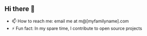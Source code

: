## Hi there 👋

- 📫 How to reach me: email me at m@[myfamilyname].com
- ⚡ Fun fact: In my spare time, I contribute to open source projects

